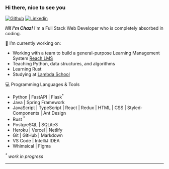 ### Hi there, nice to see you

<!--
**chazkiker2/chazkiker2**
### This is Chaz
<h3>Things I code with</h3>
<p>
  <img alt="React" src="https://img.shields.io/badge/-React-45b8d8?style=flat-square&logo=react&logoColor=white" />
  <img alt="TypeScript" src="https://img.shields.io/badge/-TypeScript-007ACC?style=flat-square&logo=typescript&logoColor=white" />
  <img alt="Heroku" src="https://img.shields.io/badge/-Heroku-430098?style=flat-square&logo=heroku&logoColor=white" />
  <img alt="redux" src="https://img.shields.io/badge/-Redux-764ABC?style=flat-square&logo=redux&logoColor=white" />
  <img alt="Styled Components" src="https://img.shields.io/badge/-Styled_Components-db7092?style=flat-square&logo=styled-components&logoColor=white" />
  <img alt="git" src="https://img.shields.io/badge/-Git-F05032?style=flat-square&logo=git&logoColor=white" />
  <img alt="npm" src="https://img.shields.io/badge/-NPM-CB3837?style=flat-square&logo=npm&logoColor=white" />
  <img alt="html5" src="https://img.shields.io/badge/-HTML5-E34F26?style=flat-square&logo=html5&logoColor=white" />
  <img alt="Prettier" src="https://img.shields.io/badge/-Prettier-F7B93E?style=flat-square&logo=prettier&logoColor=white" />
  <img alt="Sass" src="https://img.shields.io/badge/-Sass-CC6699?style=flat-square&logo=sass&logoColor=white" />
</p>
-->
[![Github](https://img.shields.io/badge/-Github-000?style=flat&logo=Github&logoColor=white)](https://github.com/chazkiker2)
[![Linkedin](https://img.shields.io/badge/-LinkedIn-blue?style=flat&logo=Linkedin&logoColor=white)](https://www.linkedin.com/in/chaz-kiker/)

<p>
  <em><strong>Hi! I'm Chaz!</strong></em> I'm a Full Stack Web Developer who is completely absorbed in coding.
</p>


🌱 I’m currently working on:
 - Working with a team to build a general-purpose Learning Management System <a href="https://b.reachlms.dev/login">Reach LMS</a>
 - Teaching Python, data structures, and algorithms
 - Learning Rust
 - Studying at <a href="https://lambdaschool.com/">Lambda School</a>


:computer: Programming Languages & Tools
- Python | FastAPI | Flask<sup>*</sup>
- Java | Spring Framework
- JavaScript | TypeScript | React | Redux | HTML | CSS | Styled-Components | Ant Design
- Rust <sup>*</sup>
- PostgreSQL | SQLite3
- Heroku | Vercel | Netlify
- Git | GitHub | Markdown
- VS Code | IntelliJ IDEA
- Whimsical | Figma

<em><sup>*</sup> work in progress</em>



---

